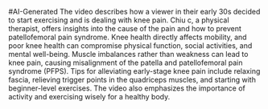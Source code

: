 #AI-Generated
The video describes how a viewer in their early 30s decided to start exercising and is dealing with knee pain. Chiu c, a physical therapist, offers insights into the cause of the pain and how to prevent patellofemoral pain syndrome. Knee health directly affects mobility, and poor knee health can compromise physical function, social activities, and mental well-being. Muscle imbalances rather than weakness can lead to knee pain, causing misalignment of the patella and patellofemoral pain syndrome (PFPS). Tips for alleviating early-stage knee pain include relaxing fascia, relieving trigger points in the quadriceps muscles, and starting with beginner-level exercises. The video also emphasizes the importance of activity and exercising wisely for a healthy body.